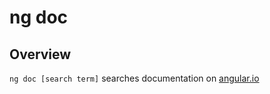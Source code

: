 # ng doc

## Overview

`ng doc [search term]` searches documentation on [angular.io](https://angular.io)
